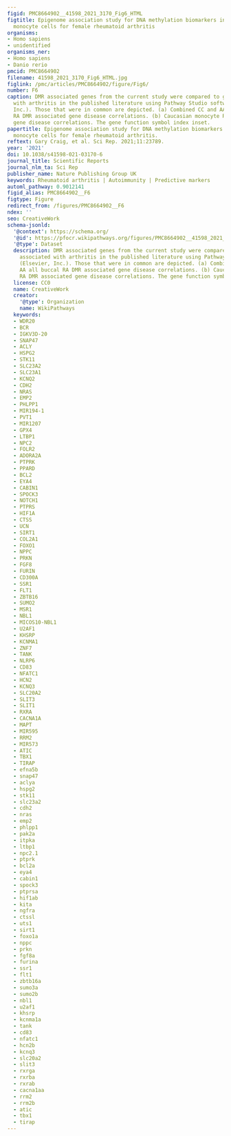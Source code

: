 ```yaml
---
figid: PMC8664902__41598_2021_3170_Fig6_HTML
figtitle: Epigenome association study for DNA methylation biomarkers in buccal and
  monocyte cells for female rheumatoid arthritis
organisms:
- Homo sapiens
- unidentified
organisms_ner:
- Homo sapiens
- Danio rerio
pmcid: PMC8664902
filename: 41598_2021_3170_Fig6_HTML.jpg
figlink: /pmc/articles/PMC8664902/figure/Fig6/
number: F6
caption: DMR associated genes from the current study were compared to genes associated
  with arthritis in the published literature using Pathway Studio software (Elsevier,
  Inc.). Those that were in common are depicted. (a) Combined CC and AA all buccal
  RA DMR associated gene disease correlations. (b) Caucasian monocyte RA DMR associated
  gene disease correlations. The gene function symbol index inset.
papertitle: Epigenome association study for DNA methylation biomarkers in buccal and
  monocyte cells for female rheumatoid arthritis.
reftext: Gary Craig, et al. Sci Rep. 2021;11:23789.
year: '2021'
doi: 10.1038/s41598-021-03170-6
journal_title: Scientific Reports
journal_nlm_ta: Sci Rep
publisher_name: Nature Publishing Group UK
keywords: Rheumatoid arthritis | Autoimmunity | Predictive markers
automl_pathway: 0.9012141
figid_alias: PMC8664902__F6
figtype: Figure
redirect_from: /figures/PMC8664902__F6
ndex: ''
seo: CreativeWork
schema-jsonld:
  '@context': https://schema.org/
  '@id': https://pfocr.wikipathways.org/figures/PMC8664902__41598_2021_3170_Fig6_HTML.html
  '@type': Dataset
  description: DMR associated genes from the current study were compared to genes
    associated with arthritis in the published literature using Pathway Studio software
    (Elsevier, Inc.). Those that were in common are depicted. (a) Combined CC and
    AA all buccal RA DMR associated gene disease correlations. (b) Caucasian monocyte
    RA DMR associated gene disease correlations. The gene function symbol index inset.
  license: CC0
  name: CreativeWork
  creator:
    '@type': Organization
    name: WikiPathways
  keywords:
  - WDR20
  - BCR
  - IGKV3D-20
  - SNAP47
  - ACLY
  - HSPG2
  - STK11
  - SLC23A2
  - SLC23A1
  - KCNQ2
  - CDH2
  - NRAS
  - EMP2
  - PHLPP1
  - MIR194-1
  - PVT1
  - MIR1207
  - GPX4
  - LTBP1
  - NPC2
  - FOLR2
  - ADORA2A
  - PTPRK
  - PPARD
  - BCL2
  - EYA4
  - CABIN1
  - SPOCK3
  - NOTCH1
  - PTPRS
  - HIF1A
  - CTSS
  - UCN
  - SIRT1
  - COL2A1
  - FOXO1
  - NPPC
  - PRKN
  - FGF8
  - FURIN
  - CD300A
  - SSR1
  - FLT1
  - ZBTB16
  - SUMO2
  - MSR1
  - NBL1
  - MICOS10-NBL1
  - U2AF1
  - KHSRP
  - KCNMA1
  - ZNF7
  - TANK
  - NLRP6
  - CD83
  - NFATC1
  - HCN2
  - KCNQ3
  - SLC20A2
  - SLIT3
  - SLIT1
  - RXRA
  - CACNA1A
  - MAPT
  - MIR595
  - RRM2
  - MIR573
  - ATIC
  - TBX1
  - TIRAP
  - efna5b
  - snap47
  - aclya
  - hspg2
  - stk11
  - slc23a2
  - cdh2
  - nras
  - emp2
  - phlpp1
  - pak2a
  - itpka
  - ltbp1
  - npc2.1
  - ptprk
  - bcl2a
  - eya4
  - cabin1
  - spock3
  - ptprsa
  - hif1ab
  - kita
  - ngfra
  - ctssl
  - uts1
  - sirt1
  - foxo1a
  - nppc
  - prkn
  - fgf8a
  - furina
  - ssr1
  - flt1
  - zbtb16a
  - sumo3a
  - sumo2b
  - nbl1
  - u2af1
  - khsrp
  - kcnma1a
  - tank
  - cd83
  - nfatc1
  - hcn2b
  - kcnq3
  - slc20a2
  - slit3
  - rxrga
  - rxrba
  - rxrab
  - cacna1aa
  - rrm2
  - rrm2b
  - atic
  - tbx1
  - tirap
---
```

